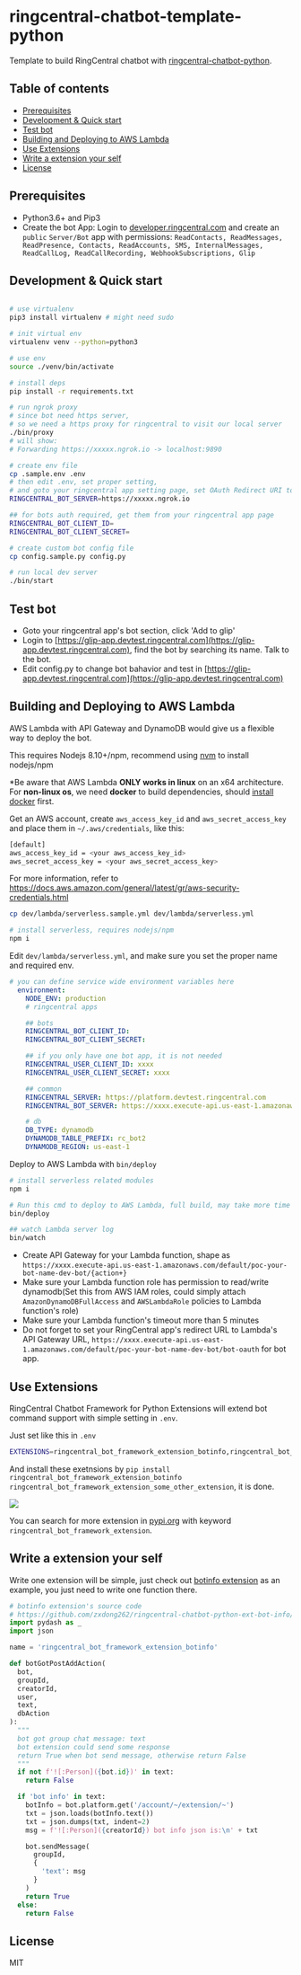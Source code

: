 
# ringcentral-chatbot-template-python <!-- omit in toc -->

Template to build RingCentral chatbot with [ringcentral-chatbot-python](https://github.com/zxdong262/ringcentral-chatbot-python).

## Table of contents <!-- omit in toc -->

- [Prerequisites](#prerequisites)
- [Development & Quick start](#development--quick-start)
- [Test bot](#test-bot)
- [Building and Deploying to AWS Lambda](#building-and-deploying-to-aws-lambda)
- [Use Extensions](#use-extensions)
- [Write a extension your self](#write-a-extension-your-self)
- [License](#license)

## Prerequisites

- Python3.6+ and Pip3
- Create the bot App: Login to [developer.ringcentral.com](https://developer.ringcentral.com) and create an `public` `Server/Bot` app with permissions: `ReadContacts, ReadMessages, ReadPresence, Contacts, ReadAccounts, SMS, InternalMessages, ReadCallLog, ReadCallRecording, WebhookSubscriptions, Glip`

## Development & Quick start

```bash

# use virtualenv
pip3 install virtualenv # might need sudo

# init virtual env
virtualenv venv --python=python3

# use env
source ./venv/bin/activate

# install deps
pip install -r requirements.txt

# run ngrok proxy
# since bot need https server,
# so we need a https proxy for ringcentral to visit our local server
./bin/proxy
# will show:
# Forwarding https://xxxxx.ngrok.io -> localhost:9890

# create env file
cp .sample.env .env
# then edit .env, set proper setting,
# and goto your ringcentral app setting page, set OAuth Redirect URI to https://https://xxxxx.ngrok.io/bot-oauth
RINGCENTRAL_BOT_SERVER=https://xxxxx.ngrok.io

## for bots auth required, get them from your ringcentral app page
RINGCENTRAL_BOT_CLIENT_ID=
RINGCENTRAL_BOT_CLIENT_SECRET=

# create custom bot config file
cp config.sample.py config.py

# run local dev server
./bin/start
```

## Test bot

- Goto your ringcentral app's bot section, click 'Add to glip'
- Login to [https://glip-app.devtest.ringcentral.com](https://glip-app.devtest.ringcentral.com), find the bot by searching its name. Talk to the bot.
- Edit config.py to change bot bahavior and test in [https://glip-app.devtest.ringcentral.com](https://glip-app.devtest.ringcentral.com)

## Building and Deploying to AWS Lambda

AWS Lambda with API Gateway and DynamoDB would give us a flexible way to deploy the bot.

This requires Nodejs 8.10+/npm, recommend using [nvm](https://github.com/creationix/nvm) to install nodejs/npm

*Be aware that AWS Lambda **ONLY works in linux** on an x64 architecture. For **non-linux os**, we need **docker** to build dependencies, should [install docker](https://docs.docker.com/docker-for-mac/) first.

Get an AWS account, create `aws_access_key_id` and `aws_secret_access_key` and place them in `~/.aws/credentials`, like this:

```bash
[default]
aws_access_key_id = <your aws_access_key_id>
aws_secret_access_key = <your aws_secret_access_key>
```

For more information, refer to https://docs.aws.amazon.com/general/latest/gr/aws-security-credentials.html

```bash
cp dev/lambda/serverless.sample.yml dev/lambda/serverless.yml

# install serverless, requires nodejs/npm
npm i
```

Edit `dev/lambda/serverless.yml`, and make sure you set the proper name and required env.

```yml
# you can define service wide environment variables here
  environment:
    NODE_ENV: production
    # ringcentral apps

    ## bots
    RINGCENTRAL_BOT_CLIENT_ID:
    RINGCENTRAL_BOT_CLIENT_SECRET:

    ## if you only have one bot app, it is not needed
    RINGCENTRAL_USER_CLIENT_ID: xxxx
    RINGCENTRAL_USER_CLIENT_SECRET: xxxx

    ## common
    RINGCENTRAL_SERVER: https://platform.devtest.ringcentral.com
    RINGCENTRAL_BOT_SERVER: https://xxxx.execute-api.us-east-1.amazonaws.com/default/poc-your-bot-name-dev-bot

    # db
    DB_TYPE: dynamodb
    DYNAMODB_TABLE_PREFIX: rc_bot2
    DYNAMODB_REGION: us-east-1

```

Deploy to AWS Lambda with `bin/deploy`

```bash
# install serverless related modules
npm i

# Run this cmd to deploy to AWS Lambda, full build, may take more time
bin/deploy

## watch Lambda server log
bin/watch

```

- Create API Gateway for your Lambda function, shape as `https://xxxx.execute-api.us-east-1.amazonaws.com/default/poc-your-bot-name-dev-bot/{action+}`
- Make sure your Lambda function role has permission to read/write dynamodb(Set this from AWS IAM roles, could simply attach `AmazonDynamoDBFullAccess` and `AWSLambdaRole` policies to Lambda function's role)
- Make sure your Lambda function's timeout more than 5 minutes
- Do not forget to set your RingCentral app's redirect URL to Lambda's API Gateway URL, `https://xxxx.execute-api.us-east-1.amazonaws.com/default/poc-your-bot-name-dev-bot/bot-oauth` for bot app.

## Use Extensions

RingCentral Chatbot Framework for Python Extensions will extend bot command support with simple setting in `.env`.

Just set like this in `.env`

```bash
EXTENSIONS=ringcentral_bot_framework_extension_botinfo,ringcentral_bot_framework_extension_some_other_extension
```

And install these exetnsions by `pip install ringcentral_bot_framework_extension_botinfo ringcentral_bot_framework_extension_some_other_extension`, it is done.

![ ](https://github.com/zxdong262/ringcentral-chatbot-python-ext-bot-info/raw/master/screenshots/ss.png)

You can search for more extension in [pypi.org](https://pypi.org) with keyword `ringcentral_bot_framework_extension`.

## Write a extension your self

Write one extension will be simple, just check out [botinfo extension](https://github.com/zxdong262/ringcentral-chatbot-python-ext-bot-info) as an example, you just need to write one function there.

```python
# botinfo extension's source code
# https://github.com/zxdong262/ringcentral-chatbot-python-ext-bot-info/blob/master/ringcentral_bot_framework_extension_botinfo/__init__.py
import pydash as _
import json

name = 'ringcentral_bot_framework_extension_botinfo'

def botGotPostAddAction(
  bot,
  groupId,
  creatorId,
  user,
  text,
  dbAction
):
  """
  bot got group chat message: text
  bot extension could send some response
  return True when bot send message, otherwise return False
  """
  if not f'![:Person]({bot.id})' in text:
    return False

  if 'bot info' in text:
    botInfo = bot.platform.get('/account/~/extension/~')
    txt = json.loads(botInfo.text())
    txt = json.dumps(txt, indent=2)
    msg = f'![:Person]({creatorId}) bot info json is:\n' + txt

    bot.sendMessage(
      groupId,
      {
        'text': msg
      }
    )
    return True
  else:
    return False
```

## License

MIT